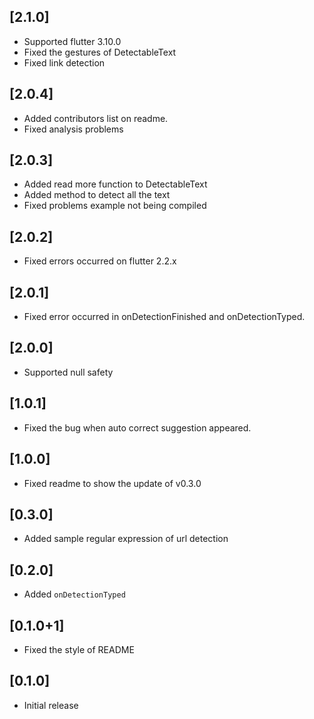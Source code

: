 ## [2.1.0]
- Supported flutter 3.10.0
- Fixed the gestures of DetectableText
- Fixed link detection

## [2.0.4]
- Added contributors list on readme.
- Fixed analysis problems

## [2.0.3] 
- Added read more function to DetectableText
- Added method to detect all the text
- Fixed problems example not being compiled

## [2.0.2] 
- Fixed errors occurred on flutter 2.2.x

## [2.0.1] 
- Fixed error occurred in onDetectionFinished and onDetectionTyped.

## [2.0.0] 
- Supported null safety

## [1.0.1] 
- Fixed the bug when auto correct suggestion appeared.

## [1.0.0] 
- Fixed readme to show the update of v0.3.0

## [0.3.0] 
- Added sample regular expression of url detection

## [0.2.0] 
- Added `onDetectionTyped`

## [0.1.0+1] 
- Fixed the style of README

## [0.1.0] 
- Initial release

